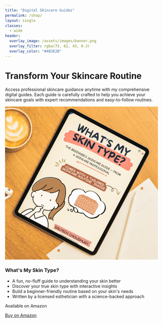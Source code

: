 ```yaml
---
title: "Digital Skincare Guides"
permalink: /shop/
layout: single
classes:
  - wide
header:
  overlay_image: /assets/images/banner.png
  overlay_filter: rgba(75, 62, 43, 0.3)
  overlay_color: "#4B3E2B"
---
```


<div class="brand-section">
  <h1 class="brand-heading">Transform Your Skincare Routine</h1>

  <p class="brand-text">Access professional skincare guidance anytime with my comprehensive digital guides. Each guide is carefully crafted to help you achieve your skincare goals with expert recommendations and easy-to-follow routines.</p>

  <div class="brand-guide">
    <div class="brand-thumbnail">
      <img src="/assets/images/whats-my-skin-type-book.jpg" alt="What's My Skin Type? Book">
    </div>
    <div class="brand-info">
      <h3 class="brand-subheading">What's My Skin Type?</h3>
      <ul class="brand-list">
        <li>A fun, no-fluff guide to understanding your skin better</li>
        <li>Discover your true skin type with interactive insights</li>
        <li>Build a beginner-friendly routine based on your skin's needs</li>
        <li>Written by a licensed esthetician with a science-backed approach</li>
      </ul>
      <p class="brand-price">Available on Amazon</p>
      <a href="https://www.amazon.ca/dp/B0F6BK75P9" class="btn btn--primary" target="_blank">Buy on Amazon</a>
    </div>
  </div>
</div>
